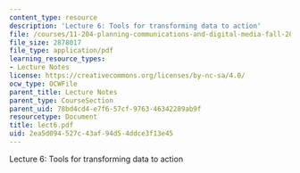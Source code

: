 ```yaml
---
content_type: resource
description: 'Lecture 6: Tools for transforming data to action'
file: /courses/11-204-planning-communications-and-digital-media-fall-2004/2ea5d094527c43af94d54ddce3f13e45_lect6.pdf
file_size: 2878017
file_type: application/pdf
learning_resource_types:
- Lecture Notes
license: https://creativecommons.org/licenses/by-nc-sa/4.0/
ocw_type: OCWFile
parent_title: Lecture Notes
parent_type: CourseSection
parent_uid: 78bd4cd4-e7f6-57cf-9763-46342289ab9f
resourcetype: Document
title: lect6.pdf
uid: 2ea5d094-527c-43af-94d5-4ddce3f13e45
---
```

Lecture 6: Tools for transforming data to action